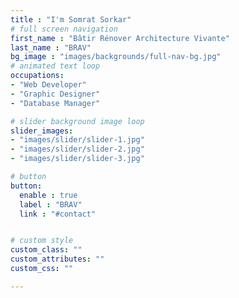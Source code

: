 ```yaml
---
title : "I'm Somrat Sorkar"
# full screen navigation
first_name : "Bâtir Rénover Architecture Vivante"
last_name : "BRAV"
bg_image : "images/backgrounds/full-nav-bg.jpg"
# animated text loop
occupations:
- "Web Developer"
- "Graphic Designer"
- "Database Manager"

# slider background image loop
slider_images:
- "images/slider/slider-1.jpg"
- "images/slider/slider-2.jpg"
- "images/slider/slider-3.jpg"

# button
button:
  enable : true
  label : "BRAV"
  link : "#contact"


# custom style
custom_class: "" 
custom_attributes: "" 
custom_css: ""

---
```

